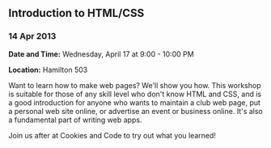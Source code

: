   

## Introduction to HTML/CSS

### 14 Apr 2013

  **Date and Time:** Wednesday, April 17 at 9:00 - 10:00 PM

  **Location:** Hamilton 503

Want to learn how to make web pages? We'll show you how. This workshop is suitable for those of any skill level who don't know HTML and CSS, and is a good introduction for anyone who wants to maintain a club web page, put a personal web site online, or advertise an event or business online. It's also a fundamental part of writing web apps.

Join us after at Cookies and Code to try out what you learned!

  
